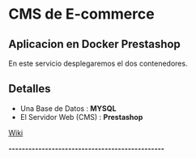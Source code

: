 # CMS de E-commerce

## Aplicacion en Docker Prestashop

En este servicio desplegaremos el dos contenedores.

## Detalles 

* Una Base de Datos : **MYSQL**
* El Servidor Web (CMS) : **Prestashop**


[Wiki](https://es.wikipedia.org/wiki/PrestaShop)

**-----------------------------------------------**